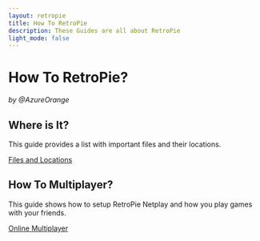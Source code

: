 ```yaml
---
layout: retropie
title: How To RetroPie
description: These Guides are all about RetroPie
light_mode: false
---
```


# How To RetroPie?   
_by @AzureOrange_

## Where is It?
This guide provides a list with important files and their locations.

[Files and Locations](/retropie/locations.md)

## How To Multiplayer?
This guide shows how to setup RetroPie Netplay and how you play games with your friends.

[Online Multiplayer](/retropie/netplay.md)